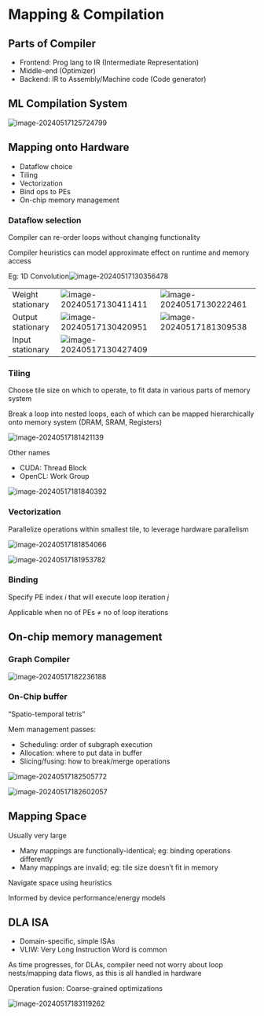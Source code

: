 # Mapping & Compilation

## Parts of Compiler

- Frontend: Prog lang to IR (Intermediate Representation)
- Middle-end (Optimizer)
- Backend: IR to Assembly/Machine code (Code generator)

## ML Compilation System

![image-20240517125724799](./assets/image-20240517125724799.png)

## Mapping onto Hardware

- Dataflow choice
- Tiling
- Vectorization
- Bind ops to PEs
- On-chip memory management

### Dataflow selection

Compiler can re-order loops without changing functionality

Compiler heuristics can model approximate effect on runtime and memory access

Eg: 1D Convolution![image-20240517130356478](./assets/image-20240517130356478.png)

|                   |                                                              |                                                              |
| ----------------- | ------------------------------------------------------------ | ------------------------------------------------------------ |
| Weight stationary | ![image-20240517130411411](./assets/image-20240517130411411.png) | ![image-20240517130222461](./assets/image-20240517130222461.png) |
| Output stationary | ![image-20240517130420951](./assets/image-20240517130420951.png) | ![image-20240517181309538](./assets/image-20240517181309538.png) |
| Input stationary  | ![image-20240517130427409](./assets/image-20240517130427409.png) |                                                              |

### Tiling

Choose tile size on which to operate, to fit data in various parts of memory system

Break a loop into nested loops, each of which can be mapped hierarchically onto memory system (DRAM, SRAM, Registers)

![image-20240517181421139](./assets/image-20240517181421139.png)

Other names

- CUDA: Thread Block
- OpenCL: Work Group

![image-20240517181840392](./assets/image-20240517181840392.png)

### Vectorization

Parallelize operations within smallest tile, to leverage hardware parallelism

![image-20240517181854066](./assets/image-20240517181854066.png)

![image-20240517181953782](./assets/image-20240517181953782.png)

### Binding

Specify PE index $i$ that will execute loop iteration $j$

Applicable when no of PEs $\ne$ no of loop iterations

## On-chip memory management

### Graph Compiler

![image-20240517182236188](./assets/image-20240517182236188.png)

### On-Chip buffer

“Spatio-temporal tetris”

Mem management passes:

- Scheduling: order of subgraph execution
- Allocation: where to put data in buffer
- Slicing/fusing: how to break/merge operations

![image-20240517182505772](./assets/image-20240517182505772.png)

![image-20240517182602057](./assets/image-20240517182602057.png)

## Mapping Space

Usually very large

- Many mappings are functionally-identical; eg: binding operations differently
- Many mappings are invalid; eg: tile size doesn’t fit in memory

Navigate space using heuristics

Informed by device performance/energy models

## DLA ISA

- Domain-specific, simple ISAs
- VLIW: Very Long Instruction Word is common

As time progresses, for DLAs, compiler need not worry about loop nests/mapping data flows, as this is all handled in hardware

Operation fusion: Coarse-grained optimizations

![image-20240517183119262](./assets/image-20240517183119262.png)